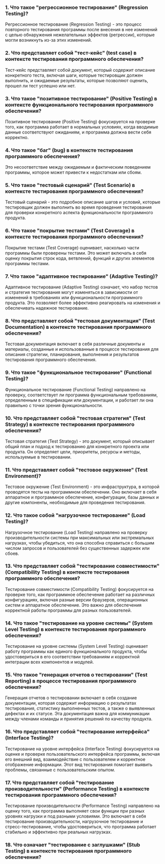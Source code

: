 ### 1. Что такое "регрессионное тестирование" (Regression Testing)? 
Регрессионное тестирование (Regression Testing) - это процесс повторного тестирования программы после внесения в нее изменений с целью обнаружения нежелательных эффектов (регрессии), которые могли возникнуть из-за этих изменений.
### 2. Что представляет собой "тест-кейс" (test case) в контексте тестирования программного обеспечения?
Тест-кейс представляет собой документ, который содержит описание конкретного теста, включая шаги, которые тестировщик должен выполнить, и ожидаемые результаты, которые позволяют оценить, прошел ли тест успешно или нет.
### 3. Что такое "позитивное тестирование" (Positive Testing) в контексте функционального тестирования программного обеспечения?
Позитивное тестирование (Positive Testing) фокусируется на проверке того, как программа работает в нормальных условиях, когда вводимые данные соответствуют ожиданиям, и программа должна вести себя корректно.
### 4. Что такое "баг" (bug) в контексте тестирования программного обеспечения?
Это несоответствие между ожидаемым и фактическим поведением программы, которое может привести к недостаткам или сбоям.
### 5. Что такое "тестовый сценарий" (Test Scenario) в контексте тестирования программного обеспечения?
Тестовый сценарий - это подробное описание шагов и условий, которые тестировщик должен выполнить во время проведения тестирования для проверки конкретного аспекта функциональности программного продукта.
### 6. Что такое "покрытие тестами" (Test Coverage) в контексте тестирования программного обеспечения?
Покрытие тестами (Test Coverage) оценивает, насколько части программы были проверены тестами. Это может включать в себя оценку покрытия строк кода, ветвлений, функций и других элементов программы тестами.
### 7. Что такое "адаптивное тестирование" (Adaptive Testing)? 
Адаптивное тестирование (Adaptive Testing) означает, что набор тестов и стратегия тестирования могут изменяться в зависимости от изменений в требованиях или функциональности программного продукта. Это позволяет более эффективно реагировать на изменения и обеспечивать надежное тестирование.
### 8. Что представляет собой "тестовая документация" (Test Documentation) в контексте тестирования программного обеспечения?
Тестовая документация включает в себя различные документы и материалы, созданные и использованные в процессе тестирования для описания стратегии, планирования, выполнения и результатов тестирования программного обеспечения.
### 9. Что такое "функциональное тестирование" (Functional Testing)?
Функциональное тестирование (Functional Testing) направлено на проверку, соответствует ли программа функциональным требованиям, определенным в спецификации или документации, и работает ли она правильно с точки зрения функциональности.
### 10. Что представляет собой "тестовая стратегия" (Test Strategy) в контексте тестирования программного обеспечения?
Тестовая стратегия (Test Strategy) - это документ, который описывает общий план и подход к тестированию для конкретного проекта или продукта. Он определяет цели, приоритеты, ресурсы и методы, используемые в тестировании.
### 11. Что представляет собой "тестовое окружение" (Test Environment)?
Тестовое окружение (Test Environment) - это инфраструктура, в которой проводятся тесты на программном обеспечении. Оно включает в себя аппаратное и программное обеспечение, конфигурации, базы данных и другие компоненты, необходимые для проведения тестирования.
### 12. Что такое собой "нагрузочное тестирование" (Load Testing)?
Нагрузочное тестирование (Load Testing) направлено на проверку производительности системы при максимальных или экстремальных нагрузках, чтобы убедиться, что она способна справиться с большим числом запросов и пользователей без существенных задержек или сбоев.
### 13. Что представляет собой "тестирование совместимости" (Compatibility Testing) в контексте тестирования программного обеспечения?
Тестирование совместимости (Compatibility Testing) фокусируется на проверке того, как программное обеспечение работает на различных конфигурациях, включая разные версии браузеров, операционных систем и аппаратное обеспечение. Это важно для обеспечения корректной работы программы для разных пользователей. 
### 14. Что такое "тестирование на уровне системы" (System Level Testing) в контексте тестирования программного обеспечения?
Тестирование на уровне системы (System Level Testing) оценивает работу программы как единого функционального продукта, чтобы удостовериться в его соответствии требованиям и корректной интеграции всех компонентов и модулей.
### 15. Что такое "генерация отчетов о тестировании" (Test Reporting) в процессе тестирования программного обеспечения?
Генерация отчетов о тестировании включает в себя создание документации, которая содержит информацию о результатах тестирования, статистику выполненных тестов, а также о выявленных дефектах и их статусе. Эта документация важна для коммуникации между членами команды и принятия решений по качеству продукта.
### 16. Что представляет собой "тестирование интерфейса" (Interface Testing)?
Тестирование на уровне интерфейса (Interface Testing) фокусируется на оценке и проверке пользовательского интерфейса программы, включая его внешний вид, взаимодействие с пользователем и корректное отображение информации. Этот вид тестирования помогает выявить проблемы, связанные с пользовательским опытом.
### 17. Что представляет собой "тестирование производительности" (Performance Testing) в контексте тестирования программного обеспечения?
Тестирование производительности (Performance Testing) направлено на оценку того, как программа выполняет свои функции при разных уровнях нагрузки и под разными условиями. Это включает в себя тестирование производительности, нагрузочное тестирование и стресс-тестирование, чтобы удостовериться, что программа работает стабильно и эффективно при реальных нагрузках.
### 18. Что означает "тестирование с заглушками" (Stub Testing) в контексте тестирования программного обеспечения?
